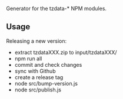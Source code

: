 
Generator for the tzdata-* NPM modules.


## Usage
Releasing a new version:

- extract tzdataXXX.zip to input/tzdataXXX/
- npm run all
- commit and check changes
- sync with Github
- create a release tag
- node src/bump-version.js
- node src/publish.js
